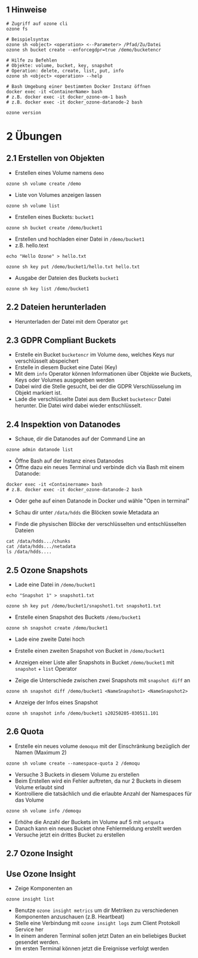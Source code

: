 ## 1 Hinweise

```shell
# Zugriff auf ozone cli
ozone fs 

# Beispielsyntax 
ozone sh <object> <operation> <--Parameter> /Pfad/Zu/Datei
ozone sh bucket create --enforcegdpr=true /demo/bucketencr

# Hilfe zu Befehlen
# Objekte: volume, bucket, key, snapshot 
# Operation: delete, create, list, put, info
ozone sh <object> <operation> --help

# Bash Umgebung einer bestimmten Docker Instanz öffnen
docker exec -it <ContainerName> bash
# z.B. docker exec -it docker_ozone-om-1 bash
# z.B. docker exec -it docker_ozone-datanode-2 bash

ozone version
```
# 2 Übungen

## 2.1 Erstellen von Objekten
- Erstellen eines Volume namens `demo`
```shell
ozone sh volume create /demo
```
- Liste von Volumes anzeigen lassen
```shell
ozone sh volume list
```
- Erstellen eines Buckets:  `bucket1`
```shell
ozone sh bucket create /demo/bucket1
```
- Erstellen und hochladen einer Datei in `/demo/bucket1`
- z.B. hello.text
```shell
echo "Hello Ozone" > hello.txt
```

```shell
ozone sh key put /demo/bucket1/hello.txt hello.txt
```
- Ausgabe der Dateien des Buckets `bucket1`
```shell
ozone sh key list /demo/bucket1
```
## 2.2 Dateien herunterladen
- Herunterladen der Datei mit dem Operator `get`
## 2.3 GDPR Compliant Buckets
- Erstelle ein Bucket `bucketencr` im Volume `demo`, welches Keys nur verschlüsselt abspeichert
- Erstelle in diesem Bucket eine Datei (Key)
- Mit dem `info` Operator  können Informationen über Objekte wie Buckets, Keys oder Volumes ausgegeben werden
- Dabei wird die Stelle gesucht, bei der die GDPR Verschlüsselung im Objekt markiert ist. 
- Lade die verschlüsselte Datei aus dem Bucket `bucketencr` Datei herunter. Die Datei wird dabei wieder entschlüsselt.
## 2.4 Inspektion von Datanodes
- Schaue, dir die Datanodes auf der Command Line an
```shell
ozone admin datanode list
```
- Öffne Bash auf der Instanz eines Datanodes
- Öffne dazu ein neues Terminal und verbinde dich via Bash mit einem Datanode:
```shell
docker exec -it <Containername> bash
# z.B. docker exec -it docker_ozone-datanode-2 bash
```
 - Oder gehe auf einen Datanode in Docker und wähle "Open in terminal"

- Schau dir unter `/data/hdds` die Blöcken sowie Metadata an
- Finde die physischen Blöcke der verschlüsselten und entschlüsselten Dateien
```shell
cat /data/hdds.../chunks
cat /data/hdds.../netadata
ls /data/hdds....
```
## 2.5 Ozone Snapshots
-  Lade eine Datei in `/demo/bucket1`
```shell
echo "Snapshot 1" > snapshot1.txt
```

```shell
ozone sh key put /demo/bucket1/snapshot1.txt snapshot1.txt
```
- Erstelle einen Snapshot des Buckets  `/demo/bucket1`
```shell
ozone sh snapshot create /demo/bucket1
```

- Lade eine zweite Datei hoch 
- Erstelle einen zweiten Snapshot von Bucket in `/demo/bucket1`

- Anzeigen einer Liste aller Snapshots in Bucket `/demo/bucket1` mit `snapshot` + `list` Operator

- Zeige die Unterschiede zwischen zwei Snapshots mit `snapshot diff` an
```shell
ozone sh snapshot diff /demo/bucket1 <NameSnapshot1> <NameSnapshot2>
```
- Anzeige der Infos eines Snapshot
```shell
ozone sh snapshot info /demo/bucket1 s20250205-030511.101
```
## 2.6 Quota
-  Erstelle ein neues volume `demoquo` mit der Einschränkung bezüglich der Namen (Maximum 2)
```shell
ozone sh volume create --namespace-quota 2 /demoqu
```
- Versuche 3 Buckets in diesem Volume zu erstellen
- Beim Erstellen wird ein Fehler auftreten, da nur 2 Buckets in diesem Volume erlaubt sind 
- Kontrolliere die tatsächlich und die erlaubte Anzahl der Namespaces für das Volume
```shell
ozone sh volume info /demoqu
```
- Erhöhe die Anzahl der Buckets im Volume auf 5 mit `setquota`
- Danach kann ein neues Bucket ohne Fehlermeldung erstellt werden
- Versuche jetzt ein drittes Bucket zu erstellen
## 2.7 Ozone Insight
## Use Ozone Insight
- Zeige Komponenten an
```shell
ozone insight list
```
- Benutze `ozone insight metrics` um dir Metriken zu verschiedenen Komponenten anzuschauen (z.B. Heartbeat)
- Stelle eine Verbindung mit `ozone insight logs` zum Client Protokoll Service her 
- In einem anderen Terminal sollen jetzt Daten an ein beliebiges Bucket gesendet werden. 
- Im ersten Terminal können jetzt die Ereignisse verfolgt werden


























